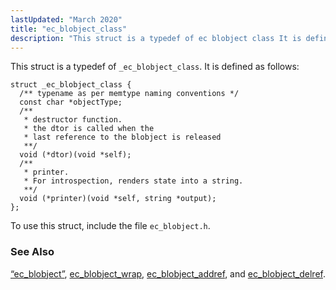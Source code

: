 ```yaml
---
lastUpdated: "March 2020"
title: "ec_blobject_class"
description: "This struct is a typedef of ec blobject class It is defined as follows To use this struct include the file ec blobject h Section 68 17 ec blobject ec blobject wrap ec blobject addref and ec blobject delref..."
---
```


This struct is a typedef of `_ec_blobject_class`. It is defined as follows:

```
struct _ec_blobject_class {
  /** typename as per memtype naming conventions */
  const char *objectType;
  /**
   * destructor function.
   * the dtor is called when the
   * last reference to the blobject is released
   **/
  void (*dtor)(void *self);
  /**
   * printer.
   * For introspection, renders state into a string.
   **/
  void (*printer)(void *self, string *output);
};
```

To use this struct, include the file `ec_blobject.h`.

### <a name="idp46478416"></a> See Also

[“ec_blobject”](/momentum/3/3-api/structs-ec-blobject), [ec_blobject_wrap](/momentum/3/3-api/apis-ec-blobject-wrap), [ec_blobject_addref](/momentum/3/3-api/apis-ec-blobject-addref), and [ec_blobject_delref](/momentum/3/3-api/apis-ec-blobject-delref).